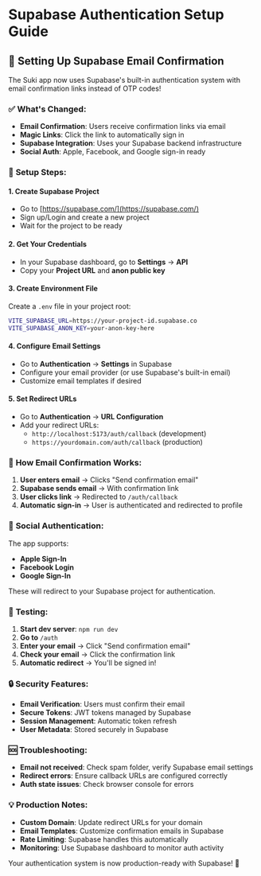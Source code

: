 # Supabase Authentication Setup Guide

## 🚀 Setting Up Supabase Email Confirmation

The Suki app now uses Supabase's built-in authentication system with email confirmation links instead of OTP codes!

### ✅ **What's Changed:**
- **Email Confirmation**: Users receive confirmation links via email
- **Magic Links**: Click the link to automatically sign in
- **Supabase Integration**: Uses your Supabase backend infrastructure
- **Social Auth**: Apple, Facebook, and Google sign-in ready

### 🔧 **Setup Steps:**

#### 1. **Create Supabase Project**
- Go to [https://supabase.com/](https://supabase.com/)
- Sign up/Login and create a new project
- Wait for the project to be ready

#### 2. **Get Your Credentials**
- In your Supabase dashboard, go to **Settings** → **API**
- Copy your **Project URL** and **anon public key**

#### 3. **Create Environment File**
Create a `.env` file in your project root:
```bash
VITE_SUPABASE_URL=https://your-project-id.supabase.co
VITE_SUPABASE_ANON_KEY=your-anon-key-here
```

#### 4. **Configure Email Settings**
- Go to **Authentication** → **Settings** in Supabase
- Configure your email provider (or use Supabase's built-in email)
- Customize email templates if desired

#### 5. **Set Redirect URLs**
- Go to **Authentication** → **URL Configuration**
- Add your redirect URLs:
  - `http://localhost:5173/auth/callback` (development)
  - `https://yourdomain.com/auth/callback` (production)

### 📧 **How Email Confirmation Works:**

1. **User enters email** → Clicks "Send confirmation email"
2. **Supabase sends email** → With confirmation link
3. **User clicks link** → Redirected to `/auth/callback`
4. **Automatic sign-in** → User is authenticated and redirected to profile

### 🔐 **Social Authentication:**

The app supports:
- **Apple Sign-In**
- **Facebook Login**
- **Google Sign-In**

These will redirect to your Supabase project for authentication.

### 🧪 **Testing:**

1. **Start dev server**: `npm run dev`
2. **Go to** `/auth`
3. **Enter your email** → Click "Send confirmation email"
4. **Check your email** → Click the confirmation link
5. **Automatic redirect** → You'll be signed in!

### 🔒 **Security Features:**

- **Email Verification**: Users must confirm their email
- **Secure Tokens**: JWT tokens managed by Supabase
- **Session Management**: Automatic token refresh
- **User Metadata**: Stored securely in Supabase

### 🆘 **Troubleshooting:**

- **Email not received**: Check spam folder, verify Supabase email settings
- **Redirect errors**: Ensure callback URLs are configured correctly
- **Auth state issues**: Check browser console for errors

### 💡 **Production Notes:**

- **Custom Domain**: Update redirect URLs for your domain
- **Email Templates**: Customize confirmation emails in Supabase
- **Rate Limiting**: Supabase handles this automatically
- **Monitoring**: Use Supabase dashboard to monitor auth activity

Your authentication system is now production-ready with Supabase! 🎉 